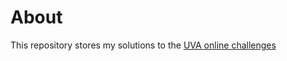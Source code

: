 # About

This repository stores my solutions to the [UVA online challenges][1]

[1]:http://www.jnd.org/dn.pubs.html